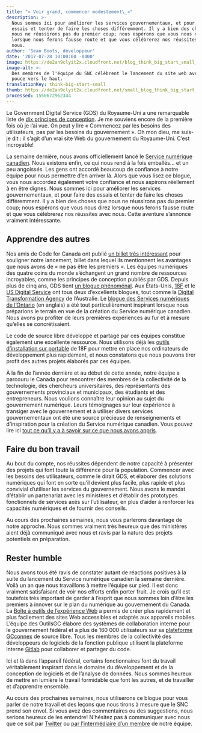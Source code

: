 ```yaml
---
title: "« Voir grand, commencer modestement\_»"
description: >-
  Nous sommes ici pour améliorer les services gouvernementaux, et pour faire des
  essais et tenter de faire les choses différemment. Il y a bien des choses que
  nous ne réussirons pas du premier coup; nous espérons que vous nous direz
  lorsque nous ferons fausse route et que vous célébrerez nos réussites avec
  nous.
author: 'Sean Boots, développeur'
date: '2017-07-28 10:00:00 -0400'
image: https://de2an9clyit2x.cloudfront.net/blog_think_big_start_small_2017_2764703473.jpg
image-alt: >-
  Des membres de l'équipe du SNC célèbrent le lancement du site web avec le
  pouce vers le haut.
translationKey: think-big-start-small
thumb: https://de2an9clyit2x.cloudfront.net/small_blog_think_big_start_small_2017_2764703473.jpg
processed: 1550672962344
---
```

Le Government Digital Service (GDS) du Royaume-Uni a une remarquable liste de [dix principes de conception](https://www.gov.uk/design-principles). Je me souviens encore de la première fois où je l’ai vue. On peut y lire «&nbsp;Commencez par les besoins des utilisateurs, pas par les besoins du gouvernement&nbsp;». Oh mon dieu, me suis-je dit : il s’agit d’un vrai site Web du gouvernement du Royaume-Uni. C’est incroyable!

La semaine dernière, nous avons officiellement lancé le [Service numérique canadien](/). Nous existons enfin, ce qui nous rend à la fois emballés… et un peu angoissés. Les gens ont accordé beaucoup de confiance à notre équipe pour nous permettre d’en arriver là. Alors que vous lisez ce blogue, vous nous accordez également votre confiance et nous aspirons réellement à en être dignes. Nous sommes ici pour améliorer les services gouvernementaux, et pour faire des essais et tenter de faire les choses différemment. Il y a bien des choses que nous ne réussirons pas du premier coup; nous espérons que vous nous direz lorsque nous ferons fausse route et que vous célébrerez nos réussites avec nous. Cette aventure s’annonce vraiment intéressante.

## Apprendre des autres

Nos amis de Code for Canada ont publié [un billet très intéressant](https://medium.com/code-for-canada/six-reasons-were-excited-by-the-launch-of-the-canadian-digital-service-a1be899aee8e) pour souligner notre lancement, billet dans lequel ils mentionnent les avantages que nous avons de «&nbsp;ne pas être les premiers&nbsp;». Les équipes numériques des quatre coins du monde s’échangent un grand nombre de ressources incroyables, comme les principes de conception publiés par GDS. Depuis plus de cinq ans, GDS tient [un blogue phénoménal](https://gds.blog.gov.uk/). Aux États-Unis, [18F](https://18f.gsa.gov/blog/) et le [US Digital Service](https://medium.com/@USDigitalService) ont tous deux d’excellents blogues, tout comme la [Digital Transformation Agency](https://www.dta.gov.au/blog/) de l’Australie. Le [blogue des Services numériques de l’Ontario](https://medium.com/ontariodigital) (en anglais) a été tout particulièrement inspirant lorsque nous préparions le terrain en vue de la création du Service numérique canadien. Nous avons pu profiter de leurs premières expériences au fur et à mesure qu’elles se concrétisaient.  

Le code de source libre développé et partagé par ces équipes constitue également une excellente ressource. Nous utilisons déjà les [outils d’installation sur portable](https://github.com/18F/laptop) de 18F pour mettre en place nos ordinateurs de développement plus rapidement, et nous constatons que nous pouvons tirer profit des autres projets élaborés par ces équipes.

À la fin de l’année dernière et au début de cette année, notre équipe a parcouru le Canada pour rencontrer des membres de la collectivité de la technologie, des chercheurs universitaires, des représentants des gouvernements provinciaux et municipaux, des étudiants et des entrepreneurs. Nous voulions connaître leur opinion au sujet du gouvernement numérique. Leurs témoignages sur leur expérience à transiger avec le gouvernement et à utiliser divers services gouvernementaux ont été une source précieuse de renseignements et d’inspiration pour la création du Service numérique canadien. Vous pouvez lire ici [tout ce qu’il y a à savoir sur ce que nous avons appris](/commencement-de-la-conversation/rapport-complet/).

## Faire du bon travail

Au bout du compte, nos réussites dépendent de notre capacité à présenter des projets qui font toute la différence pour la population. Commencer avec les besoins des utilisateurs, comme le dirait GDS, et élaborer des solutions numériques qui font en sorte qu’il devient plus facile, plus rapide et plus convivial d’utiliser les services du gouvernement. Nous avons le mandat d’établir un partenariat avec les ministères et d’établir des prototypes fonctionnels de services axés sur l’utilisateur, en plus d’aider à renforcer les capacités numériques et de fournir des conseils.

Au cours des prochaines semaines, nous vous parlerons davantage de notre approche. Nous sommes vraiment très heureux que des ministères aient déjà communiqué avec nous et ravis par la nature des projets potentiels en préparation.

## Rester humble

Nous avons tous été ravis de constater autant de réactions positives à la suite du lancement du Service numérique canadien la semaine dernière. Voilà un an que nous travaillons à mettre l’équipe sur pied. Il est donc vraiment satisfaisant de voir nos efforts enfin porter fruit. Je crois qu’il est toutefois très important de garder à l’esprit que nous sommes loin d’être les premiers à innover sur le plan du numérique au gouvernement du Canada. La [Boîte à outils de l’expérience Web](http://wet-boew.github.io/wet-boew/index-fr.html) a permis de créer plus rapidement et plus facilement des sites Web accessibles et adaptés aux appareils mobiles. L’équipe des OutilsGC élabore des systèmes de collaboration interne pour le gouvernement fédéral et a plus de 160&nbsp;000 utilisateurs sur sa [plateforme GCconnex](https://github.com/gctools-outilsgc/gcconnex) de source libre. Tous les membres de la collectivité des développeurs de logiciels de la fonction publique utilisent la plateforme interne [Gitlab](https://about.gitlab.com/) pour collaborer et partager du code.

Ici et là dans l’appareil fédéral, certains fonctionnaires font du travail véritablement inspirant dans le domaine du développement et de la conception de logiciels et de l’analyse de données. Nous sommes heureux de mettre en lumière le travail formidable que font les autres, et de travailler et d’apprendre ensemble.

Au cours des prochaines semaines, nous utiliserons ce blogue pour vous parler de notre travail et des leçons que nous tirons à mesure que le SNC prend son envol. Si vous avez des commentaires ou des suggestions, nous serions heureux de les entendre! N’hésitez pas à communiquer avec nous que ce soit par [Twitter](https://twitter.com/SNC_GC) ou [par l’intermédiaire d’un membre](/rencontrez-lequipe/) de notre équipe.


